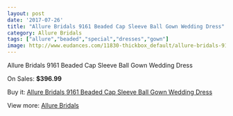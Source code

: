 ```yaml
---
layout: post
date: '2017-07-26'
title: "Allure Bridals 9161 Beaded Cap Sleeve Ball Gown Wedding Dress"
category: Allure Bridals
tags: ["allure","beaded","special","dresses","gown"]
image: http://www.eudances.com/11830-thickbox_default/allure-bridals-9161-beaded-cap-sleeve-ball-gown-wedding-dress.jpg
---
```

Allure Bridals 9161 Beaded Cap Sleeve Ball Gown Wedding Dress

On Sales: **$396.99**
<a href="https://www.eudances.com/en/allure-bridals/3719-allure-bridals-9161-beaded-cap-sleeve-ball-gown-wedding-dress.html"><amp-img layout="responsive" width="600" height="600" src="//www.eudances.com/11830-thickbox_default/allure-bridals-9161-beaded-cap-sleeve-ball-gown-wedding-dress.jpg" alt="Allure Bridals 9161 Beaded Cap Sleeve Ball Gown Wedding Dress 0" /></a>
<a href="https://www.eudances.com/en/allure-bridals/3719-allure-bridals-9161-beaded-cap-sleeve-ball-gown-wedding-dress.html"><amp-img layout="responsive" width="600" height="600" src="//www.eudances.com/11835-thickbox_default/allure-bridals-9161-beaded-cap-sleeve-ball-gown-wedding-dress.jpg" alt="Allure Bridals 9161 Beaded Cap Sleeve Ball Gown Wedding Dress 1" /></a>
<a href="https://www.eudances.com/en/allure-bridals/3719-allure-bridals-9161-beaded-cap-sleeve-ball-gown-wedding-dress.html"><amp-img layout="responsive" width="600" height="600" src="//www.eudances.com/11834-thickbox_default/allure-bridals-9161-beaded-cap-sleeve-ball-gown-wedding-dress.jpg" alt="Allure Bridals 9161 Beaded Cap Sleeve Ball Gown Wedding Dress 2" /></a>
<a href="https://www.eudances.com/en/allure-bridals/3719-allure-bridals-9161-beaded-cap-sleeve-ball-gown-wedding-dress.html"><amp-img layout="responsive" width="600" height="600" src="//www.eudances.com/11833-thickbox_default/allure-bridals-9161-beaded-cap-sleeve-ball-gown-wedding-dress.jpg" alt="Allure Bridals 9161 Beaded Cap Sleeve Ball Gown Wedding Dress 3" /></a>
<a href="https://www.eudances.com/en/allure-bridals/3719-allure-bridals-9161-beaded-cap-sleeve-ball-gown-wedding-dress.html"><amp-img layout="responsive" width="600" height="600" src="//www.eudances.com/11832-thickbox_default/allure-bridals-9161-beaded-cap-sleeve-ball-gown-wedding-dress.jpg" alt="Allure Bridals 9161 Beaded Cap Sleeve Ball Gown Wedding Dress 4" /></a>
<a href="https://www.eudances.com/en/allure-bridals/3719-allure-bridals-9161-beaded-cap-sleeve-ball-gown-wedding-dress.html"><amp-img layout="responsive" width="600" height="600" src="//www.eudances.com/11831-thickbox_default/allure-bridals-9161-beaded-cap-sleeve-ball-gown-wedding-dress.jpg" alt="Allure Bridals 9161 Beaded Cap Sleeve Ball Gown Wedding Dress 5" /></a>

Buy it: [Allure Bridals 9161 Beaded Cap Sleeve Ball Gown Wedding Dress](https://www.eudances.com/en/allure-bridals/3719-allure-bridals-9161-beaded-cap-sleeve-ball-gown-wedding-dress.html "Allure Bridals 9161 Beaded Cap Sleeve Ball Gown Wedding Dress")

View more: [Allure Bridals](https://www.eudances.com/en/2-allure-bridals "Allure Bridals")